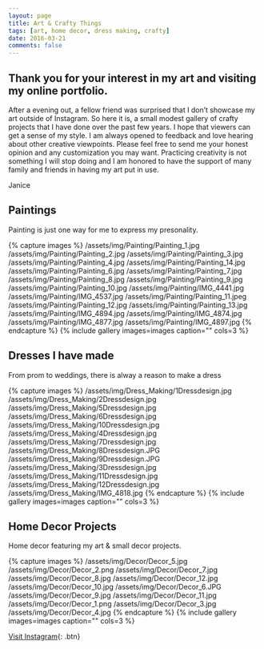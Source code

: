 ```yaml
---
layout: page
title: Art & Crafty Things
tags: [art, home decor, dress making, crafty]
date: 2016-03-21
comments: false
---
```


## Thank you for your interest in my art and visiting my online portfolio. 

After a evening out, a fellow friend was surprised that I don’t showcase my art outside of Instagram. So here it is, a small modest gallery of crafty projects that I have done over the past few years. I hope that viewers can get a sense of my style. I am always opened to feedback and love hearing about other creative viewpoints. Please feel free to send me your honest opinion and any customization you may want. Practicing creativity is not something I will stop doing and  I am honored to have the support of many family and friends in having my art put in use. 

Janice


## Paintings

Painting is just one way for me to express my presonality.

{% capture images %}
	/assets/img/Painting/Painting_1.jpg
	/assets/img/Painting/Painting_2.jpg
	/assets/img/Painting/Painting_3.jpg
	/assets/img/Painting/Painting_4.jpg
	/assets/img/Painting/Painting_14.jpg
	/assets/img/Painting/Painting_6.jpg
	/assets/img/Painting/Painting_7.jpg
	/assets/img/Painting/Painting_8.jpg
	/assets/img/Painting/Painting_9.jpg
	/assets/img/Painting/Painting_10.jpg
	/assets/img/Painting/IMG_4441.jpg
	/assets/img/Painting/IMG_4537.jpg
	/assets/img/Painting/Painting_11.jpeg
	/assets/img/Painting/Painting_12.jpg
	/assets/img/Painting/Painting_13.jpg
	/assets/img/Painting/IMG_4894.jpg
	/assets/img/Painting/IMG_4874.jpg
	/assets/img/Painting/IMG_4877.jpg
	/assets/img/Painting/IMG_4897.jpg
{% endcapture %}
{% include gallery images=images caption="" cols=3 %}


## Dresses I have made 

From prom to weddings, there is alway a reason to make a dress

{% capture images %}
	/assets/img/Dress_Making/1Dressdesign.jpg
	/assets/img/Dress_Making/2Dressdesign.jpg
	/assets/img/Dress_Making/5Dressdesign.jpg
	/assets/img/Dress_Making/6Dressdesign.jpg
	/assets/img/Dress_Making/10Dressdesign.jpg
	/assets/img/Dress_Making/4Dressdesign.jpg
	/assets/img/Dress_Making/7Dressdesign.jpg
	/assets/img/Dress_Making/8Dressdesign.JPG
	/assets/img/Dress_Making/9Dressdesign.JPG
	/assets/img/Dress_Making/3Dressdesign.jpg
	/assets/img/Dress_Making/11Dressdesign.jpg
	/assets/img/Dress_Making/12Dressdesign.jpg
	/assets/img/Dress_Making/IMG_4818.jpg
{% endcapture %}
{% include gallery images=images caption="" cols=3 %}


## Home Decor Projects

Home decor featuring my art & small decor projects.

{% capture images %}
	/assets/img/Decor/Decor_5.jpg
	/assets/img/Decor/Decor_2.png
	/assets/img/Decor/Decor_7.jpg
	/assets/img/Decor/Decor_8.jpg
	/assets/img/Decor/Decor_12.jpg
	/assets/img/Decor/Decor_10.jpg
	/assets/img/Decor/Decor_6.JPG
	/assets/img/Decor/Decor_9.jpg
	/assets/img/Decor/Decor_11.jpg
	/assets/img/Decor/Decor_1.png
	/assets/img/Decor/Decor_3.jpg
	/assets/img/Decor/Decor_4.jpg
{% endcapture %}
{% include gallery images=images caption="" cols=3 %}


[Visit Instagram](https://www.instagram.com/missjaytang/){: .btn}
